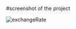 #screenshot of  the project

![exchangeRate](https://user-images.githubusercontent.com/122700888/212535697-dfb0835b-0f12-4d9b-907a-08e4a303ba10.png)

